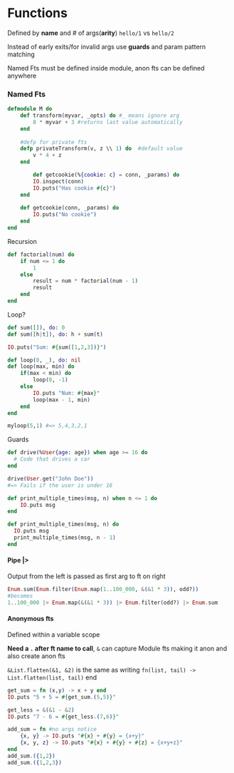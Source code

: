 # Functions

Defined by **name** and # of args(**arity**) `hello/1` vs `hello/2`

Instead of early exits/for invalid args use **guards** and param pattern matching

Named Fts must be defined inside module, anon fts can be defined anywhere

### Named Fts

```elixir
defmodule M do
    def transform(myvar, _opts) do #_ means ignore arg
        8 * myvar + 3 #returns last value automatically
    end
    
    #defp for private fts
    defp privateTransform(v, z \\ 1) do  #default value
    	v * 4 + z
    end

		def getcookie(%{cookie: c} = conn, _params) do
    	IO.inspect(conn)
    	IO.puts("Has cookie #{c}")
    end
    
    def getcookie(conn, _params) do
    	IO.puts("No cookie")
    end
end
```

Recursion

```elixir
def factorial(num) do
	if num <= 1 do 
		1
	else 
		result = num * factorial(num - 1)
		result
	end
end
```

Loop?

```elixir
def sum([]), do: 0
def sum([h|t]), do: h + sum(t)

IO.puts("Sum: #{sum([1,2,3])}")
```

```elixir
def loop(0, _), do: nil
def loop(max, min) do
	if(max < min) do
		loop(0, -1)
	else 
		IO.puts "Num: #{max}"
		loop(max - 1, min)
	end
end

myloop(5,1) #=> 5,4,3,2,1
```

Guards

```elixir
def drive(%User{age: age}) when age >= 16 do
  # Code that drives a car
end

drive(User.get("John Doe"))
#=> Fails if the user is under 16
```

```elixir
def print_multiple_times(msg, n) when n <= 1 do
	IO.puts msg
end

def print_multiple_times(msg, n) do
  IO.puts msg
  print_multiple_times(msg, n - 1)
end
```

#### Pipe |>

Output from the left is passed as first arg to ft on right

```elixir
Enum.sum(Enum.filter(Enum.map(1..100_000, &(&1 * 3)), odd?)) 
#becomes
1..100_000 |> Enum.map(&(&1 * 3)) |> Enum.filter(odd?) |> Enum.sum
```

#### Anonymous fts

Defined within a variable scope

**Need a `.` after ft name to call**, `&` can capture Module fts making it anon and also create anon fts

`&List.flatten(&1, &2)` is the same as writing `fn(list, tail) -> List.flatten(list, tail)` end

```elixir
get_sum = fn (x,y) -> x + y end
IO.puts "5 + 5 = #{get_sum.(5,5)}"

get_less = &(&1 - &2)
IO.puts "7 - 6 = #{get_less.(7,6)}"

add_sum = fn #no args notice
	{x, y} -> IO.puts "#{x} + #{y} = {x+y}"
	{x, y, z} -> IO.puts "#{x} + #{y} + #{z} = {x+y+z}"
end
add_sum.({1,2})
add_sum.({1,2,3})
```

